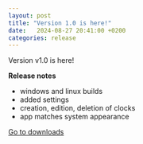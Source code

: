 ```yaml
---
layout: post
title: "Version 1.0 is here!"
date:   2024-08-27 20:41:00 +0200
categories: release
---
```

Version v1.0 is here!

__Release notes__
- windows and linux builds
- added settings
- creation, edition, deletion of clocks
- app matches system appearance

[Go to downloads][downloads]

[downloads]: /pyClocks/downloads
